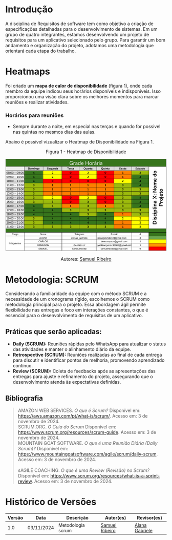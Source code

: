 # Introdução

A disciplina de Requisitos de software tem como objetivo a criação de especificações detalhadas para o desenvolvimento de sistemas. Em um grupo de quatro integrantes, estamos desenvolvendo um projeto de requisitos para um aplicativo selecionado pelo grupo. Para garantir um bom andamento e organização do projeto, adotamos uma metodologia que orientará cada etapa do trabalho.

# Heatmaps

Foi criado um **mapa de calor de disponibilidade** (figura 1), onde cada membro da equipe indicou seus horários disponíveis e indisponíveis. Isso proporcionou uma visão clara sobre os melhores momentos para marcar reuniões e realizar atividades.

### Horários para reuniões

<ul> 
<li> Sempre durante a noite, em especial nas terças e quando for possivel nas quintas no mesmos dias das aulas.</li>
</ul>

Abaixo é possível vizualizar o Heatmap de Disponibilidade na Figura 1.

<div style="text-align: center">
<p>Figura 1 - Heatmap de Disponibilidade</p>
</div>

![Descrição da imagem](imagens/heatmap.png)

<p style="text-align: center; font-size: 14px;">
    Autores: <a href="https://github.com/SamuelRicosta" target="_blank"> Samuel Ribeiro</a>
</p>

# Metodologia: SCRUM

Considerando a familiaridade da equipe com o método SCRUM e a necessidade de um cronograma rígido, escolhemos o SCRUM como metodologia principal para o projeto. Essa abordagem ágil permite flexibilidade nas entregas e foco em interações constantes, o que é essencial para o desenvolvimento de requisitos de um aplicativo.

## Práticas que serão aplicadas:

- **Daily (SCRUM):** Reuniões rápidas pelo WhatsApp para atualizar o status das atividades e manter o alinhamento diário da equipe.
- **Retrospective (SCRUM):** Reuniões realizadas ao final de cada entrega para discutir e identificar pontos de melhoria, promovendo aprendizado contínuo.
- **Review (SCRUM):** Coleta de feedbacks após as apresentações das entregas para ajuste e refinamento do projeto, assegurando que o desenvolvimento atenda às expectativas definidas.

## Bibliografia

> AMAZON WEB SERVICES. _O que é Scrum?_ Disponível em: <https://aws.amazon.com/pt/what-is/scrum/>. Acesso em: 3 de novembro de 2024. <br>
> SCRUM.ORG. _O Guia do Scrum_ Disponível em: <https://www.scrum.org/resources/scrum-guide>. Acesso em: 3 de novembro de 2024. <br>
> MOUNTAIN GOAT SOFTWARE. _O que é uma Reunião Diária (Daily Scrum)?_ Disponível em: <https://www.mountaingoatsoftware.com/agile/scrum/daily-scrum>. Acesso em: 3 de novembro de 2024.<br>  
> sAGILE COACHING. _O que é uma Review (Revisão) no Scrum?_ Disponível em: <https://www.scrum.org/resources/what-is-a-sprint-review>. Acesso em: 3 de novembro de 2024.<br>

# Histórico de Versões

| Versão |    Data    | Descrição         | Autor(es)                                          | Revisor(es)                                        |
| ------ | :--------: | ----------------- | -------------------------------------------------- | -------------------------------------------------- |
| 1.0    | 03/11/2024 | Metodologia scrum | [Samuel Ribeiro](https://github.com/SamuelRicosta) | [Alana Gabriele](https://github.com/alanagabriele) |
